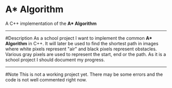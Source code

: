 # A\* Algorithm
A C\+\+ implementation of the __A\* Algorithm__

---------------

#Description
As a school project I want to implement the common __A\* Algorithm__ in C\+\+.
It will later be used to find the shortest path in images
where white pixels represent "air" and black pixels represent obstacles.
Various gray pixels are used to represent the start, end or the path.
As it is a school project I should document my progress.

---------------

#Note
This is not a working project yet. There may be some errors and
the code is not well commented right now.
